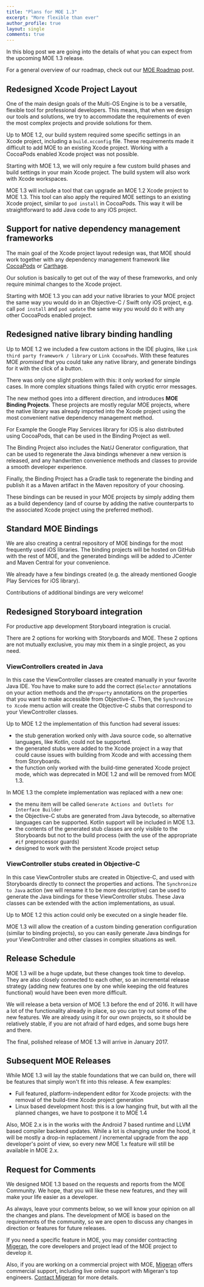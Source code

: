 ```yaml
---
title: "Plans for MOE 1.3"
excerpt: "More flexible than ever"
author_profile: true
layout: single
comments: true
---
```


In this blog post we are going into the details of what you can expect from the upcoming MOE 1.3 release.

For a general overview of our roadmap, check out our [MOE Roadmap](/blog/2016-12-05-moe-roadmap/) post.

## Redesigned Xcode Project Layout

One of the main design goals of the Multi-OS Engine is to be a versatile, flexible tool for professional developers. This means, that when we design our tools and solutions, we try to accommodate the requirements of even the most complex projects and provide solutions for them.

Up to MOE 1.2, our build system required some specific settings in an Xcode project, including a ``build.xcconfig`` file. These requirements made it difficult to add MOE to an existing Xcode project. Working with a CocoaPods enabled Xcode project was not possible.

Starting with MOE 1.3, we will only require a few custom build phases and build settings in your main Xcode project. The build system will also work with Xcode workspaces.

MOE 1.3 will include a tool that can upgrade an MOE 1.2 Xcode project to MOE 1.3. This tool can also apply the required MOE settings to an existing Xcode project, similar to ``pod install`` in CocoaPods. This way it will be straightforward to add Java code to any iOS project.

## Support for native dependency management frameworks

The main goal of the Xcode project layout redesign was, that MOE should work together with any dependency management framework like [CocoaPods](https://cocoapods.org/) or [Carthage](https://github.com/Carthage/Carthage).

Our solution is basically to get out of the way of these frameworks, and only require minimal changes to the Xcode project.

Starting with MOE 1.3 you can add your native libraries to your MOE project the same way you would do in an Objective-C / Swift only iOS project, e.g. call ``pod install`` and ``pod update`` the same way you would do it with any other CocoaPods enabled project.

## Redesigned native library binding handling

Up to MOE 1.2 we included a few custom actions in the IDE plugins, like ``Link third party framework / library`` or ``Link CocoaPods``. With these features MOE *promised* that you could take any native library, and generate bindings for it with the click of a button.

There was only one slight problem with this: it only worked for simple cases. In more complex situations things failed with cryptic error messages.

The new method goes into a different direction, and introduces **MOE Binding Projects**. These projects are mostly regular MOE projects, where the native library was already imported into the Xcode project using the most convenient native dependency management method.

For Example the Google Play Services library for iOS is also distributed using CocoaPods, that can be used in the Binding Project as well.

The Binding Project also includes the Nat/J Generator configuration, that can be used to regenerate the Java bindings whenever a new version is released, and any handwritten convenience methods and classes to provide a smooth developer experience.

Finally, the Binding Project has a Gradle task to regenerate the binding and publish it as a Maven artifact in the Maven repository of your choosing.

These bindings can be reused in your MOE projects by simply adding them as a build dependency (and of course by adding the native counterparts to the associated Xcode project using the preferred method).

## Standard MOE Bindings

We are also creating a central repository of MOE bindings for the most frequently used iOS libraries. The binding projects will be hosted on GitHub with the rest of MOE, and the generated bindings will be added to JCenter and Maven Central for your convenience.

We already have a few bindings created (e.g. the already mentioned Google Play Services for iOS library).

Contributions of additional bindings are very welcome!


## Redesigned Storyboard integration

For productive app development Storyboard integration is crucial.

There are 2 options for working with Storyboards and MOE. These 2 options are not mutually exclusive, you may mix them in a single project, as you need.

### ViewControllers created in Java

In this case the ViewController classes are created manually in your favorite Java IDE. You have to make sure to add the correct ``@Selector`` annotations on your action methods and the ``@Property`` annotations on the properties that you want to make accessible from Objective-C. Then, the ``Synchronize to Xcode`` menu action will create the Objective-C stubs that correspond to your ViewController classes.

Up to MOE 1.2 the implementation of this function had several issues:

 * the stub generation worked only with Java source code, so alternative languages, like Kotlin, could not be supported.
 * the generated stubs were added to the Xcode project in a way that could cause issues with building from Xcode and with accessing them from Storyboards.
 * the function only worked with the build-time generated Xcode project mode, which was deprecated in MOE 1.2 and will be removed from MOE 1.3.

In MOE 1.3 the complete implementation was replaced with a new one:

 * the menu item will be called ``Generate Actions and Outlets for Interface Builder``
 * the Objective-C stubs are generated from Java bytecode, so alternative languages can be supported. Kotlin support will be included in MOE 1.3.
 * the contents of the generated stub classes are only visible to the Storyboards but not to the build process (with the use of the appropriate ``#if`` preprocessor guards)
 * designed to work with the persistent Xcode project setup

### ViewController stubs created in Objective-C

In this case ViewController stubs are created in Objective-C, and used with Storyboards directly to connect the properties and actions. The ``Synchronize to Java`` action (we will rename it to be more descriptive) can be used to generate the Java bindings for these ViewController stubs. These Java classes can be extended with the action implementations, as usual.

Up to MOE 1.2 this action could only be executed on a single header file.

MOE 1.3 will allow the creation of a custom binding generation configuration (similar to binding projects), so you can easily generate Java bindings for your ViewController and other classes in complex situations as well.

## Release Schedule

MOE 1.3 will be a huge update, but these changes took time to develop. They are also closely connected to each other, so an incremental release strategy (adding new features one by one while keeping the old features functional) would have been even more difficult.

We will release a beta version of MOE 1.3 before the end of 2016. It will have a lot of the functionality already in place, so you can try out some of the new features. We are already using it for our own projects, so it should be relatively stable, if you are not afraid of hard edges, and some bugs here and there.

The final, polished release of MOE 1.3 will arrive in January 2017.

## Subsequent MOE Releases

While MOE 1.3 will lay the stable foundations that we can build on, there will be features that simply won't fit into this release. A few examples:

 * Full featured, platform-independent editor for Xcode projects: with the removal of the build-time Xcode project generation
 * Linux based development host: this is a low hanging fruit, but with all the planned changes, we have to postpone it to MOE 1.4

 Also, MOE 2.x is in the works with the Android 7 based runtime and LLVM based compiler backend updates. While a lot is changing under the hood, it will be mostly a drop-in replacement / incremental upgrade from the app developer's point of view, so every new MOE 1.x feature will still be available in MOE 2.x.

## Request for Comments

 We designed MOE 1.3 based on the requests and reports from the MOE Community. We hope, that you will like these new features, and they will make your life easier as a developer.

As always, leave your comments below, so we will know your opinion on all the changes and plans. The development of MOE is based on the requirements of the community, so we are open to discuss any changes in direction or features for future releases.

If you need a specific feature in MOE, you may consider contracting  [Migeran](https://migeran.com), the core developers and project lead of the MOE project to develop it.

Also, if you are working on a commercial project with MOE, [Migeran](https://migeran.com) offers commercial support, including live online support with Migeran's top engineers. [Contact Migeran](https://migeran.com/contact/) for more details.
